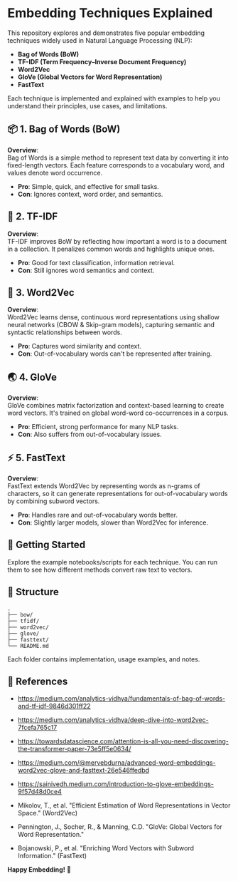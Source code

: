 # Embedding Techniques Explained

This repository explores and demonstrates five popular embedding techniques widely used in Natural Language Processing (NLP):

- **Bag of Words (BoW)**
- **TF-IDF (Term Frequency–Inverse Document Frequency)**
- **Word2Vec**
- **GloVe (Global Vectors for Word Representation)**
- **FastText**

Each technique is implemented and explained with examples to help you understand their principles, use cases, and limitations.

## 📦 1. Bag of Words (BoW)

**Overview**:  
Bag of Words is a simple method to represent text data by converting it into fixed-length vectors. Each feature corresponds to a vocabulary word, and values denote word occurrence.

- **Pro**: Simple, quick, and effective for small tasks.
- **Con**: Ignores context, word order, and semantics.

## 🧮 2. TF-IDF

**Overview**:  
TF-IDF improves BoW by reflecting how important a word is to a document in a collection. It penalizes common words and highlights unique ones.

- **Pro**: Good for text classification, information retrieval.
- **Con**: Still ignores word semantics and context.

## 🤖 3. Word2Vec

**Overview**:  
Word2Vec learns dense, continuous word representations using shallow neural networks (CBOW & Skip-gram models), capturing semantic and syntactic relationships between words.

- **Pro**: Captures word similarity and context.
- **Con**: Out-of-vocabulary words can't be represented after training.

## 🌏 4. GloVe

**Overview**:  
GloVe combines matrix factorization and context-based learning to create word vectors. It's trained on global word-word co-occurrences in a corpus.

- **Pro**: Efficient, strong performance for many NLP tasks.
- **Con**: Also suffers from out-of-vocabulary issues.

## ⚡ 5. FastText

**Overview**:  
FastText extends Word2Vec by representing words as n-grams of characters, so it can generate representations for out-of-vocabulary words by combining subword vectors.

- **Pro**: Handles rare and out-of-vocabulary words better.
- **Con**: Slightly larger models, slower than Word2Vec for inference.

## 🚀 Getting Started

Explore the example notebooks/scripts for each technique. You can run them to see how different methods convert raw text to vectors.

## 📁 Structure

```
.
├── bow/
├── tfidf/
├── word2vec/
├── glove/
├── fasttext/
└── README.md
```

Each folder contains implementation, usage examples, and notes.

## 📝 References

- https://medium.com/analytics-vidhya/fundamentals-of-bag-of-words-and-tf-idf-9846d301ff22
- https://medium.com/analytics-vidhya/deep-dive-into-word2vec-7fcefa765c17
- https://towardsdatascience.com/attention-is-all-you-need-discovering-the-transformer-paper-73e5ff5e0634/
- https://medium.com/@mervebdurna/advanced-word-embeddings-word2vec-glove-and-fasttext-26e546ffedbd
- https://sainivedh.medium.com/introduction-to-glove-embeddings-9f57d48d0ce4

- Mikolov, T., et al. "Efficient Estimation of Word Representations in Vector Space." (Word2Vec)
- Pennington, J., Socher, R., & Manning, C.D. "GloVe: Global Vectors for Word Representation."
- Bojanowski, P., et al. "Enriching Word Vectors with Subword Information." (FastText)

**Happy Embedding!** 🎉
